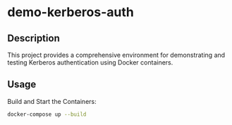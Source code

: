 # demo-kerberos-auth

## Description

This project provides a comprehensive environment for demonstrating and testing Kerberos authentication using Docker containers.

## Usage

Build and Start the Containers:
```bash
docker-compose up --build
```